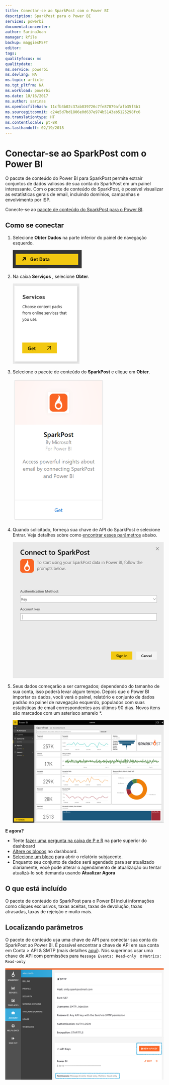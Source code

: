 ```yaml
---
title: Conectar-se ao SparkPost com o Power BI
description: SparkPost para o Power BI
services: powerbi
documentationcenter: 
author: SarinaJoan
manager: kfile
backup: maggiesMSFT
editor: 
tags: 
qualityfocus: no
qualitydate: 
ms.service: powerbi
ms.devlang: NA
ms.topic: article
ms.tgt_pltfrm: NA
ms.workload: powerbi
ms.date: 10/16/2017
ms.author: sarinas
ms.openlocfilehash: 11cfb3b02c37ab839726c7fe87079afafb35f3b1
ms.sourcegitcommit: c24e5d7bd1806e0d637e974b5143ab5125298fc6
ms.translationtype: HT
ms.contentlocale: pt-BR
ms.lasthandoff: 02/19/2018
---
```

# <a name="connect-to-sparkpost-with-power-bi"></a>Conectar-se ao SparkPost com o Power BI
O pacote de conteúdo do Power BI para SparkPost permite extrair conjuntos de dados valiosos de sua conta do SparkPost em um painel interessante. Com o pacote de conteúdo do SparkPost, é possível visualizar as estatísticas gerais de email, incluindo domínios, campanhas e envolvimento por ISP.

Conecte-se ao [pacote de conteúdo do SparkPost para o Power BI](https://app.powerbi.com/getdata/services/spark-post).

## <a name="how-to-connect"></a>Como se conectar
1. Selecione **Obter Dados** na parte inferior do painel de navegação esquerdo.
   
   ![](media/service-connect-to-sparkpost/getdata.png)
2. Na caixa **Serviços** , selecione **Obter**.
   
   ![](media/service-connect-to-sparkpost/services.png)
3. Selecione o pacote de conteúdo do **SparkPost** e clique em **Obter**. 
   
   ![](media/service-connect-to-sparkpost/sparkpost.png)
4. Quando solicitado, forneça sua chave de API do SparkPost e selecione Entrar. Veja detalhes sobre como [encontrar esses parâmetros](#FindingParams) abaixo.
   
   ![](media/service-connect-to-sparkpost/creds.png)
5. Seus dados começarão a ser carregados; dependendo do tamanho de sua conta, isso poderá levar algum tempo. Depois que o Power BI importar os dados, você verá o painel, relatório e conjunto de dados padrão no painel de navegação esquerdo, populados com suas estatísticas de email correspondentes aos últimos 90 dias. Novos itens são marcados com um asterisco amarelo \*.
   
   ![](media/service-connect-to-sparkpost/dashboard.png)

**E agora?**

* Tente [fazer uma pergunta na caixa de P e R](power-bi-q-and-a.md) na parte superior do dashboard
* [Altere os blocos](service-dashboard-edit-tile.md) no dashboard.
* [Selecione um bloco](service-dashboard-tiles.md) para abrir o relatório subjacente.
* Enquanto seu conjunto de dados será agendado para ser atualizado diariamente, você pode alterar o agendamento de atualização ou tentar atualizá-lo sob demanda usando **Atualizar Agora**

## <a name="whats-included"></a>O que está incluído
O pacote de conteúdo do SparkPost para o Power BI inclui informações como cliques exclusivos, taxas aceitas, taxas de devolução, taxas atrasadas, taxas de rejeição e muito mais.

<a name="FindingParams"></a>

## <a name="finding-parameters"></a>Localizando parâmetros
O pacote de conteúdo usa uma chave de API para conectar sua conta do SparkPost ao Power BI. É possível encontrar a chave de API em sua conta em Conta \> API & SMTP (mais detalhes [aqui](https://support.sparkpost.com/customer/portal/articles/1933377-create-api-keys)). Nós sugerimos usar uma chave de API com permissões para `Message Events: Read-only ` e `Metrics: Read-only`

![](media/service-connect-to-sparkpost/sparkpost1.png)

